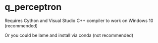 # q_perceptron

Requires Cython and Visual Studio C++ compiler to work on Windows 10 (recommended)

Or you could be lame and install via conda (not recommended)
